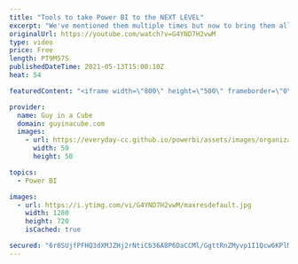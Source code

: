 ```yaml
---
title: "Tools to take Power BI to the NEXT LEVEL"
excerpt: "We've mentioned them multiple times but now to bring them all together. These are the TOOLS you need to take Power BI to the NEXT LEVEL! Tools we use every day!  Performance Analyzer: https://docs.microsoft.com/power-bi/create-reports/desktop-performance-analyzer  External tools in Power BI Desktop https://docs.microsoft.com/power-bi/transform-model/desktop-external-tools"
originalUrl: https://youtube.com/watch?v=G4YND7H2vwM
type: video
price: Free
length: PT9M57S
publishedDateTime: 2021-05-13T15:00:10Z
heat: 54

featuredContent: "<iframe width=\"800\" height=\"500\" frameborder=\"0\" src=\"https://www.youtube.com/embed/G4YND7H2vwM\" allow=\"accelerometer; autoplay; encrypted-media; gyroscope; picture-in-picture\" allowfullscreen></iframe>"

provider:
  name: Guy in a Cube
  domain: guyinacube.com
  images:
    - url: https://everyday-cc.github.io/powerbi/assets/images/organizations/guyinacube.com-50x50.jpg
      width: 50
      height: 50

topics:
  - Power BI

images:
  - url: https://i.ytimg.com/vi/G4YND7H2vwM/maxresdefault.jpg
    width: 1280
    height: 720
    isCached: true

secured: "6r6SUjfPFHQ3dXMJZHj2rNtiCb36A8P6DaCCMl/GgttRnZMyvp1I1Qcw6KPlMMfasazpPqshRlSc5wZ2OYUIpJecpC5+akbu44I93dSV8llJyXh9umjtR7kFX/+1MEfMk5too5su9IKkZiYUqgNuOA4wS1Mt7esmNmqaVKMZSkF0v41pj5tDPai6WjINitgot9yq6+jE06oD+qfpSUuDM7Aj1p40E6patZ7tamNQMtQN3OAhROL3wtnlQ0BaSBv85dH/uCkHPYlUMyc14XiFIEMP9C9Og4/UIBMte+TYWQjcJiurkbbsIFQjq78NdyiaOUFf1H0PQB2Se9LAKnVqnA9zgMiVNuuJbXW/iT+v9u1P9HwIXv6gkuqj29pr1o71M+2fbBAXglZy1nDsT9AejYgMYyZ4Z2oLoJuOsNlf9NU=;Dbls4qElOe7fxcRJrX7YHA=="
---
```


